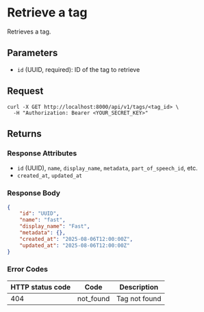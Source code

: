 # Retrieve a tag

Retrieves a tag.

## Parameters

- `id` (UUID, required): ID of the tag to retrieve

## Request

```curl
curl -X GET http://localhost:8000/api/v1/tags/<tag_id> \
  -H "Authorization: Bearer <YOUR_SECRET_KEY>"
```

## Returns

### Response Attributes

- `id` (UUID), `name`, `display_name`, `metadata`, `part_of_speech_id`, etc.
- `created_at`, `updated_at`

### Response Body

```json
{
	"id": "UUID",
	"name": "fast",
	"display_name": "Fast",
	"metadata": {},
	"created_at": "2025-08-06T12:00:00Z",
	"updated_at": "2025-08-06T12:00:00Z"
}
```

### Error Codes

| HTTP status code | Code      | Description   |
| ---------------- | --------- | ------------- |
| 404              | not_found | Tag not found |
